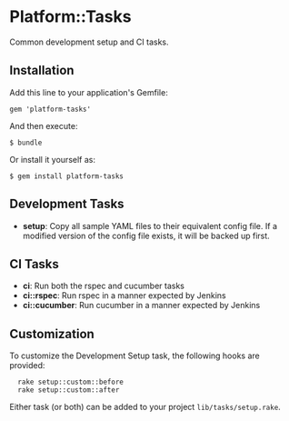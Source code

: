 # Platform::Tasks

Common development setup and CI tasks.

## Installation

Add this line to your application's Gemfile:

    gem 'platform-tasks'

And then execute:

    $ bundle

Or install it yourself as:

    $ gem install platform-tasks

## Development Tasks
* **setup**: Copy all sample YAML files to their equivalent config file. If a
  modified version of the config file exists, it will be backed up first.

## CI Tasks
* **ci**: Run both the rspec and cucumber tasks
* **ci::rspec**: Run rspec in a manner expected by Jenkins
* **ci::cucumber**: Run cucumber in a manner expected by Jenkins

## Customization
To customize the Development Setup task, the following hooks are provided:
```
  rake setup::custom::before
  rake setup::custom::after
```
Either task (or both) can be added to your project ```lib/tasks/setup.rake```.
